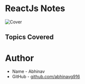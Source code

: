 # ReactJs Notes
![Cover](https://i2.wp.com/regroove.ca/wp-content/uploads/2018/07/react-redux-2.png?fit=1024%2C576&ssl=1)

## Topics Covered

# Author
* Name - Abhinav
* GitHub - [github.com/abhinavg916](https://github.com/abhinavg916)
